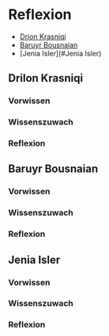 # Reflexion
- [Drion Krasniqi](#Drilon-Krasniqi)
- [Baruyr Bousnaian](#Baruyr-Bousnaian)
- [Jenia Isler](#Jenia Isler)

## Drilon Krasniqi

### Vorwissen

### Wissenszuwach

### Reflexion

## Baruyr Bousnaian

### Vorwissen

### Wissenszuwach

### Reflexion

## Jenia Isler

### Vorwissen

### Wissenszuwach

### Reflexion
